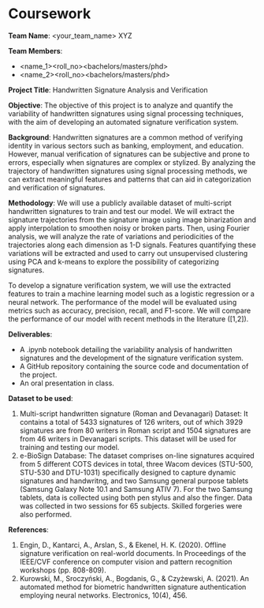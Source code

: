 # Coursework


**Team Name**:
<your_team_name> XYZ

**Team Members**:
* <name_1><roll_no><branch><bachelors/masters/phd>
* <name_2><roll_no><branch><bachelors/masters/phd>

**Project Title**:
Handwritten Signature Analysis and Verification

**Objective**:
The objective of this project is to analyze and quantify the variability of handwritten signatures using signal processing techniques, with the aim of developing an automated signature verification system.

**Background**:
Handwritten signatures are a common method of verifying identity in various sectors such as banking, employment, and education. However, manual verification of signatures can be subjective and prone to errors, especially when signatures are complex or stylized. By analyzing the trajectory of handwritten signatures using signal processing methods, we can extract meaningful features and patterns that can aid in categorization and verification of signatures.

**Methodology**:
We will use a publicly available dataset of multi-script handwritten signatures to train and test our model. We will extract the signature trajectories from the signature image using image binarization and apply interpolation to smoothen noisy or broken parts. Then, using Fourier analysis, we will analyze the rate of variations and periodicities of the trajectories along each dimension as 1-D signals. Features quantifying these variations will be extracted and used to carry out unsupervised clustering using PCA and k-means to explore the possibility of categorizing signatures.

To develop a signature verification system, we will use the extracted features to train a machine learning model such as a logistic regression or a neural network. The performance of the model will be evaluated using metrics such as accuracy, precision, recall, and F1-score. We will compare the performance of our model with recent methods in the literature ([1,2]).

**Deliverables**:
* A .ipynb notebook detailing the variability analysis of handwritten signatures and the development of the signature verification system.
* A GitHub repository containing the source code and documentation of the project.
* An oral presentation in class.

**Dataset to be used**:
1. Multi-script handwritten signature (Roman and Devanagari) Dataset: It contains a total of 5433 signatures of 126 writers, out of which 3929 signatures are from 80 writers in Roman script and 1504 signatures are from 46 writers in Devanagari scripts. This dataset will be used for training and testing our model.
2. e-BioSign Database: The dataset comprises on-line signatures acquired from 5 different COTS devices in total, three Wacom devices (STU-500, STU-530 and DTU-1031) specifically designed to capture dynamic signatures and handwritng, and two Samsung general purpose tablets (Samsung Galaxy Note 10.1 and Samsung ATIV 7). For the two Samsung tablets, data is collected using both pen stylus and also the finger. Data was collected in two sessions for 65 subjects. Skilled forgeries were also performed. 

**References**:
1. Engin, D., Kantarci, A., Arslan, S., & Ekenel, H. K. (2020). Offline signature verification on real-world documents. In Proceedings of the IEEE/CVF conference on computer vision and pattern recognition workshops (pp. 808-809).
2. Kurowski, M., Sroczyński, A., Bogdanis, G., & Czyżewski, A. (2021). An automated method for biometric handwritten signature authentication employing neural networks. Electronics, 10(4), 456.
